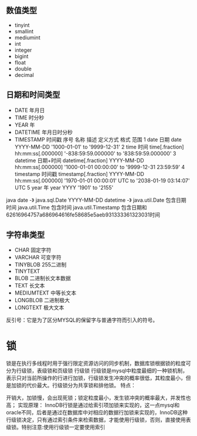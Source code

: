 ## 数值类型
- tinyint
- smallint
- mediumint
- int
- integer
- bigint
- float
- double
- decimal

## 日期和时间类型
- DATE 年月日
- TIME 时分秒
- YEAR 年
- DATETIME 年月日时分秒
- TIMESTAMP 时间戳
序号	名称	描述	定义方式	格式	范围
1	date	日期	date	YYYY-MM-DD	'1000-01-01' to '9999-12-31'
2	time	时间	time[.fraction]	hh:mm:ss[.000000]	'-838:59:59.000000' to '838:59:59.000000'
3	datetime	日期+时间	datetime[.fraction]	YYYY-MM-DD hh:mm:ss[.000000]	'1000-01-01 00:00:00' to '9999-12-31 23:59:59'
4	timestamp	时间戳	timestamp[.fraction]	YYYY-MM-DD hh:mm:ss[.000000]	'1970-01-01 00:00:01' UTC to '2038-01-19 03:14:07' UTC
5	year	年	year	YYYY	'1901' to '2155'

java
date -》 java.sql.Date YYYY-MM-DD
datetime -》 java.util.Date 包含日期时间
java.util.Time 包含时间
java.util.Timestamp 包含日期和62616964757a686964616fe58685e5aeb931333361323031时间
## 字符串类型
- CHAR 固定字符
- VARCHAR 可变字符
- TINYBLOB 255二进制
- TINYTEXT
- BLOB  二进制长文本数据
- TEXT 长文本
- MEDIUMTEXT 中等长文本
- LONGBLOB  二进制极大
- LONGTEXT  极大文本
  
反引号：它是为了区分MYSQL的保留字与普通字符而引入的符号。

# 锁
锁是在执行多线程时用于强行限定资源访问的同步机制，数据库锁根据锁的粒度可分为行级锁，表级锁和页级锁
行级锁
行级锁是mysql中粒度最细的一种锁机制，表示只对当前所操作的行进行加锁，行级锁发生冲突的概率很低，其粒度最小，但是加锁的代价最大。行级锁分为共享锁和排他锁。
特点：

开销大，加锁慢，会出现死锁；锁定粒度最小，发生锁冲突的概率最大，并发性也高；
实现原理：
InnoDB行锁是通过给索引项加锁来实现的，这一点mysql和oracle不同，后者是通过在数据库中对相应的数据行加锁来实现的，InnoDB这种行级锁决定，只有通过索引条件来检索数据，才能使用行级锁，否则，直接使用表级锁。特别注意:使用行级锁一定要使用索引